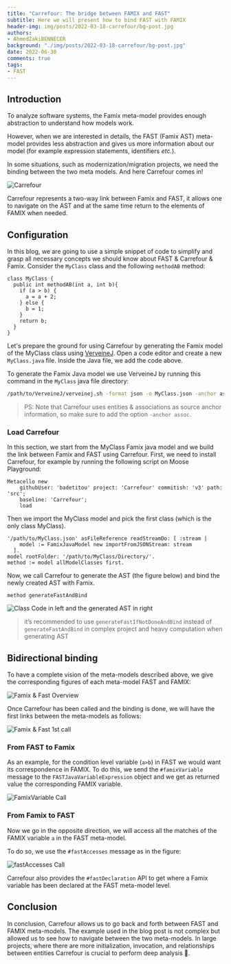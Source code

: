 ```yaml
---
title: "Carrefour: The bridge between FAMIX and FAST"
subtitle: Here we will present how to bind FAST with FAMIX
header-img: img/posts/2022-03-18-carrefour/bg-post.jpg
authors:
- AhmedZakiBENNECER
background: "./img/posts/2022-03-18-carrefour/bg-post.jpg"
date: 2022-06-30
comments: true
tags:
- FAST
---
```


## Introduction

To analyze software systems, the Famix meta-model provides enough abstraction to understand how models work.

However, when we are interested in details, the FAST (Famix AST) meta-model provides less abstraction and gives us more information about our model (for example expression statements, identifiers _etc._).

In some situations, such as modernization/migration projects, we need the binding between the two meta models. And here Carrefour comes in!

![Carrefour](./img/posts/2022-03-18-carrefour/Carrefour.png)

Carrefour represents a two-way link between Famix and FAST, it allows one to navigate on the AST and at the same time return to the elements of FAMIX when needed.

## Configuration

In this blog, we are going to use a simple snippet of code to simplify and grasp all necessary concepts we should know about FAST & Carrefour & Famix.
Consider the `MyClass` class and the following `methodAB` method:

```smalltalk
class MyClass {
  public int methodAB(int a, int b){
    if (a > b) {
      a = a + 2;
    } else {
      b = 1;
    }
    return b;
  }
}
```

Let's prepare the ground for using Carrefour by generating the Famix model of the MyClass class using [VerveineJ](/developers/Parsers/VerveineJ).
Open a code editor and create a new `MyClass.java` file.
Inside the Java file, we add the code above.

To generate the Famix Java model we use VerveineJ by running this command in the `MyClass` java file directory:

```sh
/path/to/VerveineJ/verveinej.sh -format json -o MyClass.json -anchor assoc -autocp ./ ./
```

> PS: Note that Carrefour uses entities & associations as source anchor information, so make sure to add the option `-anchor assoc`.

### Load Carrefour

In this section, we start from the MyClass Famix java model and we build the link between Famix and FAST using Carrefour.
First, we need to install Carrefour, for example by running the following script on Moose Playground:

```smalltalk
Metacello new
    githubUser: 'badetitou' project: 'Carrefour' commitish: 'v3' path: 'src';
    baseline: 'Carrefour';
    load
```

Then we import the MyClass model and pick the first class (which is the only class MyClass).

```smalltalk
'/path/to/MyClass.json' asFileReference readStreamDo: [ :stream |
    model := FamixJavaModel new importFromJSONStream: stream
  ].
model rootFolder: '/path/to/MyClass/Directory/'.
method := model allModelClasses first.
```

Now, we call Carrefour to generate the AST (the figure below) and bind the newly created AST with Famix.

```smalltalk
method generateFastAndBind
```

![Class Code in left and the generated AST in right ](./img/posts/2022-03-18-carrefour/AST.jpg)

> it’s recommended to use `generateFastIfNotDoneAndBind` instead of `generateFastAndBind` in complex project and heavy computation when generating AST

## Bidirectional binding

To have a complete vision of the meta-models described above, we give the corresponding figures of each meta-model FAST and FAMIX:

![Famix & Fast Overview](./img/posts/2022-03-18-carrefour/FastandFamix.jpg)

Once Carrefour has been called and the binding is done, we will have the first links between the meta-models as follows:

![Famix & Fast 1st call](./img/posts/2022-03-18-carrefour/FastandFamix1stCall.jpg)

### From FAST to Famix

As an example, for the condition level variable (`a>b`) in FAST we would want its correspondence in FAMIX.
To do this, we send the `#famixVariable` message to the `FASTJavaVariableExpression` object and we get as returned value the corresponding FAMIX variable.

![FamixVariable Call](./img/posts/2022-03-18-carrefour/famixVar2.jpg)

### From Famix to FAST

Now we go in the opposite direction, we will access all the matches of the FAMIX variable `a` in the FAST meta-model.

To do so, we use the `#fastAccesses` message as in the figure:

![fastAccesses Call](./img/posts/2022-03-18-carrefour/FastandFamixBack.jpg)

Carrefour also provides the `#fastDeclaration` API to get where a Famix variable has been declared at the FAST meta-model level.

## Conclusion

In conclusion, Carrefour allows us to go back and forth between FAST and FAMIX meta-models.
The example used in the blog post is not complex but allowed us to see how to navigate between the two meta-models.
In large projects, where there are more initialization, invocation, and relationships between entities Carrefour is crucial to perform deep analysis 💪.
